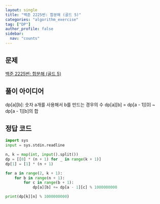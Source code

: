 ```yaml
---
layout: single
title: "백준 2225번: 합분해 (골드 5)"
categories: "algorithm_exercise"
tag: ["DP"]
author_profile: false
sidebar:
  nav: "counts"
---
```


## 문제

[백준 2225번: 합분해 (골드 5)](https://www.acmicpc.net/problem/2225)

## 풀이 아이디어

dp[a][b]: 숫자 a개를 사용해서 b를 만드는 경우의 수
dp[a][b] = dp[a - 1][0] ~ dp[a - 1][b]의 합

## 정답 코드

```python
import sys
input = sys.stdin.readline

n, k = map(int, input().split())
dp = [[0] * (n + 1) for _ in range(k + 1)]
dp[1] = [1] * (n + 1)

for a in range(2, k + 1):
    for b in range(n + 1):
        for c in range(b + 1):
            dp[a][b] += dp[a - 1][c] % 1000000000

print(dp[k][n] % 1000000000)
```
